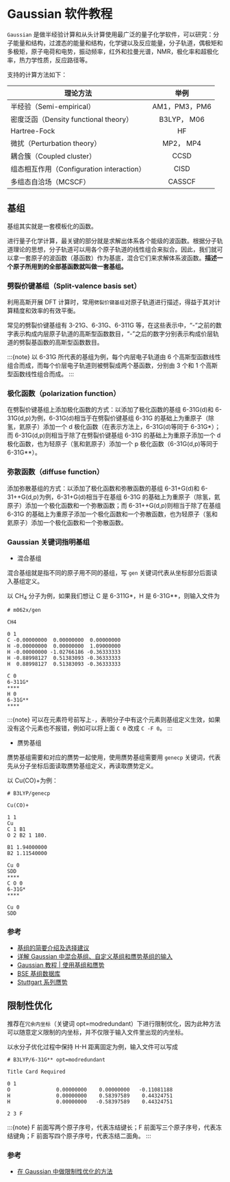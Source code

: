 # Gaussian 软件教程

`Gaussian` 是做半经验计算和从头计算使用最广泛的量子化学软件，可以研究：分子能量和结构，过渡态的能量和结构，化学键以及反应能量，分子轨道，偶极矩和多极矩，原子电荷和电势，振动频率，红外和拉曼光谱，NMR，极化率和超极化率，热力学性质，反应路径等。

支持的计算方法如下：

| 理论方法                                  |     举例      |
| ----------------------------------------- | :-----------: |
| 半经验（Semi-empirical）                  | AM1，PM3，PM6 |
| 密度泛函（Density functional theory）     |  B3LYP， M06  |
| Hartree-Fock                              |      HF       |
| 微扰（Perturbation theory）               |   MP2， MP4   |
| 耦合簇（Coupled cluster）                 |     CCSD      |
| 组态相互作用（Configuration interaction） |     CISD      |
| 多组态自洽场（MCSCF）                     |    CASSCF     |

## 基组

基组其实就是一套模板化的函数。

进行量子化学计算，最关键的部分就是求解出体系各个能级的波函数。根据分子轨道理论的思想，分子轨道可以用各个原子轨道的线性组合来拟合。因此，我们就可以拿一套原子的波函数（基函数）作为基底，混合它们来求解体系波函数。**描述一个原子所用到的全部基函数就叫做一套基组。**

### 劈裂价键基组（Split-valence basis set）

利用高斯开展 DFT 计算时，常用`劈裂价键基组`对原子轨道进行描述，得益于其对计算精度和效率的有效平衡。

常见的劈裂价键基组有 3-21G、6-31G、6-311G 等，在这些表示中，“-”之前的数字表示构成内层原子轨道的高斯型函数数目，“-”之后的数字分别表示构成价层轨道的劈裂基函数的高斯型函数数目。

:::{note}
以 6-31G 所代表的基组为例，每个内层电子轨道由 6 个高斯型函数线性组合而成，而每个价层电子轨道则被劈裂成两个基函数，分别由 3 个和 1 个高斯型函数线性组合而成。
:::

### 极化函数（polarization function）

在劈裂价键基组上添加极化函数的方式：以添加了极化函数的基组 6-31G(d)和 6-31G(d,p)为例，6-31G(d)相当于在劈裂价键基组 6-31G 的基础上为重原子（除氢，氦原子）添加一个 d 极化函数（在表示方法上，6-31G(d)等同于 6-31G\*）；而 6-31G(d,p)则相当于除了在劈裂价键基组 6-31G 的基础上为重原子添加一个 d 极化函数，也为轻原子（氢和氦原子）添加一个 p 极化函数（6-31G(d,p)等同于 6-31G\*\*）。

### 弥散函数（diffuse function）

添加弥散基组的方式：以添加了极化函数和弥散函数的基组 6-31+G(d)和 6-31++G(d,p)为例，6-31+G(d)相当于在基组 6-31G 的基础上为重原子（除氢，氦原子）添加一个极化函数和一个弥散函数；而 6-31++G(d,p)则相当于除了在基组 6-31G 的基础上为重原子添加一个极化函数和一个弥散函数，也为轻原子（氢和氦原子）添加一个极化函数和一个弥散函数。

### Gaussian 关键词指明基组

- 混合基组

混合基组就是指不同的原子用不同的基组，写 `gen` 关键词代表从坐标部分后面读入基组定义。

以 CH$_4$ 分子为例，如果我们想让 C 是 6-311G\*，H 是 6-31G\*\*，则输入文件为

```
# m062x/gen

CH4

0 1
C -0.00000000  0.00000000  0.00000000
H -0.00000000  0.00000000  1.09000000
H -0.00000000 -1.02766186 -0.36333333
H -0.88998127  0.51383093 -0.36333333
H  0.88998127  0.51383093 -0.36333333

C 0
6-311G*
****
H 0
6-31G**
****
```

:::{note}
可以在元素符号前写上`-`，表明分子中有这个元素则基组定义生效，如果没有这个元素也不报错，例如可以将上面 `C 0` 改成 `C -F 0`。
:::

- 赝势基组

赝势基组需要和对应的赝势一起使用，使用赝势基组需要用 `genecp` 关键词，代表先从分子坐标后面读取赝势基组定义，再读取赝势定义。

以 Cu(CO)+为例：

```
# B3LYP/genecp

Cu(CO)+

1 1
Cu
C 1 B1
O 2 B2 1 180.

B1 1.94000000
B2 1.11540000

Cu 0
SDD
****
C O 0
6-31G*
****

Cu 0
SDD
```

### 参考

- [基组的简要介绍及选择建议](https://zhuanlan.zhihu.com/p/363177076)
- [详解 Gaussian 中混合基组、自定义基组和赝势基组的输入](http://sobereva.com/60)
- [Gaussian 教程 | 使用基组和赝势](http://blog.molcalx.com.cn/2017/11/30/gaussian-tutorial-basis-set.html)
- [BSE 基组数据库](https://www.basissetexchange.org/)
- [Stuttgart 系列赝势](http://www.tc.uni-koeln.de/PP/clickpse.en.html)

## 限制性优化

推荐在`冗余内坐标`（关键词 opt=modredundant）下进行限制优化，因为此种方法可以随意定义限制的内坐标，并不仅限于输入文件里出现的内坐标。

以水分子优化过程中保持 H-H 距离固定为例，输入文件可以写成

```
# B3LYP/6-31G** opt=modredundant

Title Card Required

0 1
O               0.00000000    0.00000000   -0.11081188
H               0.00000000    0.58397589    0.44324751
H               0.00000000   -0.58397589    0.44324751

2 3 F
```

:::{note}
F 前面写两个原子序号，代表冻结键长；F 前面写三个原子序号，代表冻结键角；F 前面写四个原子序号，代表冻结二面角。
:::

### 参考

- [在 Gaussian 中做限制性优化的方法](http://bbs.keinsci.com/thread-9022-1-1.html)
